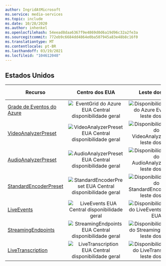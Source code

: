 ```yaml
---
author: IngridAtMicrosoft
ms.service: media-services
ms.topic: include
ms.date: 10/28/2020
ms.author: inhenkel
ms.openlocfilehash: 54eead8daa6367f9e4869d0d6a19d96c32a2fe3a
ms.sourcegitcommit: 772eb9c6684dd4864e0ba507945a83e48b8c16f0
ms.translationtype: MT
ms.contentlocale: pt-BR
ms.lasthandoff: 03/19/2021
ms.locfileid: "104612048"
---
```

<!--Feature availability in region-->

## <a name="united-states"></a>Estados Unidos

| Recurso | Centro dos EUA | Leste dos EUA | Leste dos EUA 2 | Centro-Norte dos EUA | Centro-Sul dos Estados Unidos | Oeste dos EUA | Oeste dos EUA 2 | Centro-Oeste dos EUA|
| --- | :---: | :---: | :---: | :---: | :---: | :---: | :---: | :---: |
| [Grade de Eventos do Azure](../monitoring/reacting-to-media-services-events.md) | ![EventGrid do Azure EUA Central disponibilidade geral](../media/azure-clouds-regions/ga.svg) | ![Disponibilidade geral do Azure EventGrid leste dos EUA](../media/azure-clouds-regions/ga.svg) | ![Disponibilidade geral do Azure EventGrid leste dos EUA 2](../media/azure-clouds-regions/ga.svg) | ![Disponibilidade geral do Azure EventGrid North EUA Central](../media/azure-clouds-regions/ga.svg) | ![Azure EventGrid South EUA Central disponibilidade geral](../media/azure-clouds-regions/ga.svg) | ![Disponibilidade geral do oeste dos EUA do Azure EventGrid](../media/azure-clouds-regions/ga.svg) | ![Azure EventGrid EUA Oeste 2 disponibilidade geral](../media/azure-clouds-regions/ga.svg) |  ![Disponibilidade geral do Azure EventGrid Ocidental Central](../media/azure-clouds-regions/ga.svg) |
| [VideoAnalyzerPreset](../analyzing-video-audio-files-concept.md) | ![VideoAnalyzerPreset EUA Central disponibilidade geral](../media/azure-clouds-regions/ga.svg) | ![Disponibilidade geral do VideoAnalyzerPreset leste dos EUA](../media/azure-clouds-regions/ga.svg) | ![VideoAnalyzerPreset leste dos EUA 2-disponibilidade geral](../media/azure-clouds-regions/ga.svg) | ![Disponibilidade geral do VideoAnalyzerPreset EUA Central](../media/azure-clouds-regions/ga.svg) | ![VideoAnalyzerPreset do Sul EUA Central disponibilidade geral](../media/azure-clouds-regions/ga.svg) | ![Disponibilidade geral do oeste dos EUA VideoAnalyzerPreset](../media/azure-clouds-regions/ga.svg) | ![VideoAnalyzerPreset oeste dos EUA 2 disponibilidade geral](../media/azure-clouds-regions/ga.svg) |  ![Disponibilidade geral do VideoAnalyzerPreset Ocidental Central](../media/azure-clouds-regions/ga.svg) |
| [AudioAnalyzerPreset](../analyzing-video-audio-files-concept.md) | ![AudioAnalyzerPreset EUA Central disponibilidade geral](../media/azure-clouds-regions/ga.svg) | ![Disponibilidade geral do AudioAnalyzerPreset leste dos EUA](../media/azure-clouds-regions/ga.svg) | ![AudioAnalyzerPreset leste dos EUA 2-disponibilidade geral](../media/azure-clouds-regions/ga.svg) | ![Disponibilidade geral do AudioAnalyzerPreset EUA Central](../media/azure-clouds-regions/ga.svg) | ![AudioAnalyzerPreset do Sul EUA Central disponibilidade geral](../media/azure-clouds-regions/ga.svg) |  ![Disponibilidade geral do oeste dos EUA AudioAnalyzerPreset](../media/azure-clouds-regions/ga.svg) | ![AudioAnalyzerPreset oeste dos EUA 2 disponibilidade geral](../media/azure-clouds-regions/ga.svg) |  ![Disponibilidade geral do AudioAnalyzerPreset Ocidental Central](../media/azure-clouds-regions/ga.svg) |
| [StandardEncoderPreset](../encoding-concept.md) | ![StandardEncoderPreset EUA Central disponibilidade geral](../media/azure-clouds-regions/ga.svg) | ![Disponibilidade geral do StandardEncoderPreset leste dos EUA](../media/azure-clouds-regions/ga.svg) | ![StandardEncoderPreset leste dos EUA 2-disponibilidade geral](../media/azure-clouds-regions/ga.svg) | ![Disponibilidade geral do StandardEncoderPreset EUA Central](../media/azure-clouds-regions/ga.svg) | ![StandardEncoderPreset do Sul EUA Central disponibilidade geral](../media/azure-clouds-regions/ga.svg) |  ![Disponibilidade geral do oeste dos EUA StandardEncoderPreset](../media/azure-clouds-regions/ga.svg) | ![StandardEncoderPreset oeste dos EUA 2 disponibilidade geral](../media/azure-clouds-regions/ga.svg) |  ![Disponibilidade geral do StandardEncoderPreset Ocidental Central](../media/azure-clouds-regions/ga.svg) |
| [LiveEvents](../live-streaming-overview.md) | ![LiveEvents EUA Central disponibilidade geral](../media/azure-clouds-regions/ga.svg) | ![Disponibilidade geral do LiveEvents leste dos EUA](../media/azure-clouds-regions/ga.svg) | ![LiveEvents leste dos EUA 2-disponibilidade geral](../media/azure-clouds-regions/ga.svg) | ![Disponibilidade geral do LiveEvents EUA Central](../media/azure-clouds-regions/ga.svg) | ![LiveEvents do Sul EUA Central disponibilidade geral](../media/azure-clouds-regions/ga.svg) |  ![Disponibilidade geral do oeste dos EUA LiveEvents](../media/azure-clouds-regions/ga.svg) | ![LiveEvents oeste dos EUA 2 disponibilidade geral](../media/azure-clouds-regions/ga.svg) |  ![Disponibilidade geral do LiveEvents Ocidental Central](../media/azure-clouds-regions/ga.svg) |
| [StreamingEndpoints](../streaming-endpoint-concept.md) | ![StreamingEndpoints EUA Central disponibilidade geral](../media/azure-clouds-regions/ga.svg) | ![Disponibilidade geral do StreamingEndpoints leste dos EUA](../media/azure-clouds-regions/ga.svg) | ![StreamingEndpoints leste dos EUA 2-disponibilidade geral](../media/azure-clouds-regions/ga.svg) | ![Disponibilidade geral do StreamingEndpoints EUA Central](../media/azure-clouds-regions/ga.svg) | ![StreamingEndpoints do Sul EUA Central disponibilidade geral](../media/azure-clouds-regions/ga.svg) |![Disponibilidade geral do oeste dos EUA StreamingEndpoints](../media/azure-clouds-regions/ga.svg) | ![StreamingEndpoints oeste dos EUA 2 disponibilidade geral](../media/azure-clouds-regions/ga.svg) |  ![Disponibilidade geral do StreamingEndpoints Ocidental Central](../media/azure-clouds-regions/ga.svg) |
| [LiveTranscription](../live-transcription.md) | ![LiveTranscription EUA Central disponibilidade geral](../media/azure-clouds-regions/ga.svg) | ![Disponibilidade geral do LiveTranscription leste dos EUA](../media/azure-clouds-regions/ga.svg) | ![LiveTranscription leste dos EUA 2-disponibilidade geral](../media/azure-clouds-regions/ga.svg) | ![Disponibilidade geral do LiveTranscription EUA Central](../media/azure-clouds-regions/ga.svg) | ![LiveTranscription do Sul EUA Central disponibilidade geral](../media/azure-clouds-regions/ga.svg) |![Disponibilidade geral do oeste dos EUA LiveTranscription](../media/azure-clouds-regions/ga.svg) | ![LiveTranscription oeste dos EUA 2 disponibilidade geral](../media/azure-clouds-regions/ga.svg) |  ![Disponibilidade geral do LiveTranscription Ocidental Central](../media/azure-clouds-regions/ga.svg) |
